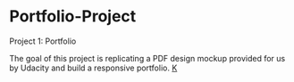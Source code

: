 # Portfolio-Project
Project 1: Portfolio

The goal of this project is replicating a PDF design mockup provided for us by Udacity and build a responsive portfolio.
[K](Portfoliosnap.png)
